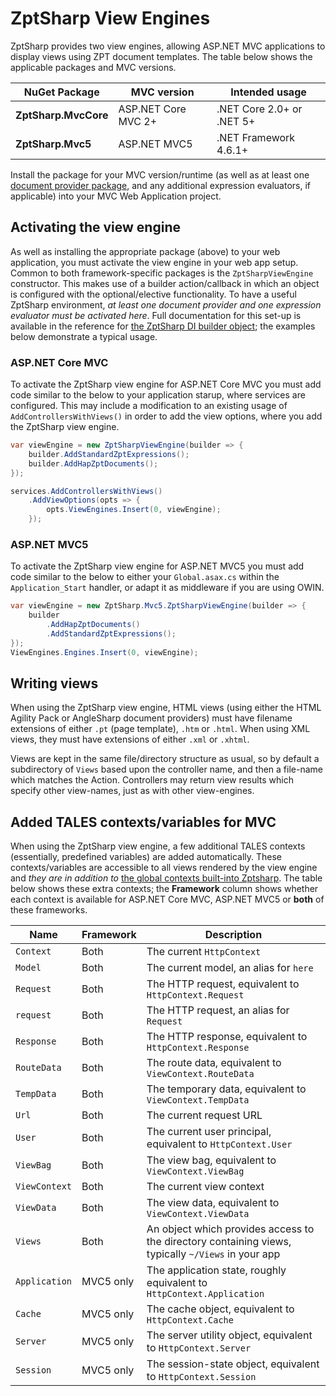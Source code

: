 # ZptSharp View Engines

ZptSharp provides two view engines, allowing AS<span>P.N</span>ET MVC applications to display views using ZPT document templates.
The table below shows the applicable packages and MVC versions.

| NuGet Package         | MVC version                       | Intended usage            |
| -------------         | -----------                       | --------------            |
| **ZptSharp.MvcCore**  | AS<span>P.N</span>ET Core MVC 2+  | .NET Core 2.0+ or .NET 5+ |
| **ZptSharp.Mvc5**     | AS<span>P.N</span>ET MVC5         | .NET Framework 4.6.1+     |

Install the package for your MVC version/runtime (as well as at least one [document provider package], and any additional expression evaluators, if applicable) into your MVC Web Application project.

[document provider package]: NuGetPackages.md#Document-providers

## Activating the view engine

As well as installing the appropriate package (above) to your web application, you must activate the view engine in your web app setup.
Common to both framework-specific packages is the `ZptSharpViewEngine` constructor.
This makes use of a builder action/callback in which an object is configured with the optional/elective functionality.
To have a useful ZptSharp environment, _at least one document provider and one expression evaluator must be activated here_.
Full documentation for this set-up is available in the reference for [the ZptSharp DI builder object]; the examples below demonstrate a typical usage.

[the ZptSharp DI builder object]: xref:ZptSharp.Hosting.IBuildsHostingEnvironment

### AS<span>P.N</span>ET Core MVC

To activate the ZptSharp view engine for AS<span>P.N</span>ET Core MVC you must add code similar to the below to your application starup, where services are configured.
This may include a modification to an existing usage of `AddControllersWithViews()` in order to add the view options, where you add the ZptSharp view engine.

```csharp
var viewEngine = new ZptSharpViewEngine(builder => {
    builder.AddStandardZptExpressions();
    builder.AddHapZptDocuments();
});

services.AddControllersWithViews()
    .AddViewOptions(opts => {
        opts.ViewEngines.Insert(0, viewEngine);
    });
```

### AS<span>P.N</span>ET MVC5

To activate the ZptSharp view engine for AS<span>P.N</span>ET MVC5 you must add code similar to the below to either your `Global.asax.cs` within the `Application_Start` handler, or adapt it as middleware if you are using OWIN.

```csharp
var viewEngine = new ZptSharp.Mvc5.ZptSharpViewEngine(builder => {
    builder
        .AddHapZptDocuments()
        .AddStandardZptExpressions();
});
ViewEngines.Engines.Insert(0, viewEngine);
```

## Writing views

When using the ZptSharp view engine, HTML views (using either the HTML Agility Pack or AngleSharp document providers) must have filename extensions of either `.pt` (page template), `.htm` or `.html`.
When using XML views, they must have extensions of either `.xml` or `.xhtml`.

Views are kept in the same file/directory structure as usual, so by default a subdirectory of `Views` based upon the controller name, and then a file-name which matches the Action.
Controllers may return view results which specify other view-names, just as with other view-engines.

## Added TALES contexts/variables for MVC

When using the ZptSharp view engine, a few additional TALES contexts (essentially, predefined variables) are added automatically.
These contexts/variables are accessible to all views rendered by the view engine and _they are in addition to_ [the global contexts built-into Zptsharp].
The table below shows these extra contexts; the **Framework** column shows whether each context is available for AS<span>P.N</span>ET Core MVC, AS<span>P.N</span>ET MVC5 or **both** of these frameworks.

| Name          | Framework | Description                                                                                           |
| ----          | --------- | -----------                                                                                           |
| `Context`     | Both      | The current `HttpContext`                                                                             |
| `Model`       | Both      | The current model, an alias for `here`                                                                |
| `Request`     | Both      | The HTTP request, equivalent to `HttpContext.Request`                                                 |
| `request`     | Both      | The HTTP request, an alias for `Request`                                                              |
| `Response`    | Both      | The HTTP response, equivalent to `HttpContext.Response`                                               |
| `RouteData`   | Both      | The route data, equivalent to `ViewContext.RouteData`                                                 |
| `TempData`    | Both      | The temporary data, equivalent to `ViewContext.TempData`                                              |
| `Url`         | Both      | The current request URL                                                                               |
| `User`        | Both      | The current user principal, equivalent to `HttpContext.User`                                          |
| `ViewBag`     | Both      | The view bag, equivalent to `ViewContext.ViewBag`                                                     |
| `ViewContext` | Both      | The current view context                                                                              |
| `ViewData`    | Both      | The view data, equivalent to `ViewContext.ViewData`                                                   |
| `Views`       | Both      | An object which provides access to the directory containing views, typically `~/Views` in your app    |
| `Application` | MVC5 only | The application state, roughly equivalent to `HttpContext.Application`                                |
| `Cache`       | MVC5 only | The cache object, equivalent to `HttpContext.Cache`                                                   |
| `Server`      | MVC5 only | The server utility object, equivalent to `HttpContext.Server`                                         |
| `Session`     | MVC5 only | The session-state object, equivalent to `HttpContext.Session`                                         |

[the global contexts built-into Zptsharp]: ZptReference/Tales/GlobalContexts.md